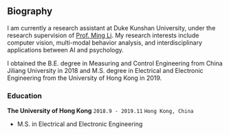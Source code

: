## Biography

I am currently a research assistant at Duke Kunshan University, under the research supervision of [Prof. Ming Li](https://scholars.duke.edu/person/MingLi). My research interests include computer vision, multi-modal behavior analysis, and interdisciplinary applications between AI and psychology. 

I obtained the B.E. degree in Measuring and Control Engineering from China Jiliang University in 2018 and M.S. degree in Electrical and Electronic Engineering from the University of Hong Kong in 2019.



### Education

__The University of Hong Kong__ `2018.9 - 2019.11` ``` Hong Kong, China ```

- M.S. in Electrical and Electronic Engineering

  

 







